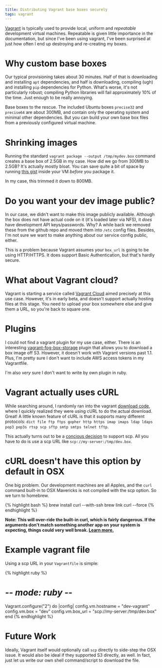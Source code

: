 ```yaml
---
title: Distributing Vagrant base boxes securely
tags: vagrant
---
```


[Vagrant](http://www.vagrantup.com) is typically used to provide local, uniform and *repeatable* development virtual machines. Repeatable is given little importance in the documentation, but since I've been using vagrant, I've been surprised at just how often I end up destroying and re-creating my boxes.

# Why custom base boxes

Our typical provisioning takes about 30 minutes. Half of that is downloading and installing `apt` dependencies, and half is downloading, compiling (ugh) and installing `pip` dependencies for Python. What's worse, it's not particularly robust; compiling Python libraries will fail approximately 10% of the time. Just enough to be really annoying.

Base boxes to the rescue. The included Ubuntu boxes `precise32` and `precise64` are about 300MB, and contain only the operating system and minimal other dependencies. But you can build your own base box files from a previously configured virtual machine.

# Shrinking images

Running the standard `vagrant package --output /tmp/mydev.box` command creates a base box of 2.5GB in my case. How did we go from 300MB to 2.5GB? It's actually mostly bloat. You can save quite a bit of space by running [this gist](https://gist.githubusercontent.com/adrienbrault/3775253/raw/da59136ef0414af151b917bd25a06882f0107947/purge.sh) inside your VM *before* you package it.

In my case, this trimmed it down to 800MB.

# Do you want your dev image public?

In our case, we didn't want to make this image publicly available. Although the box does not have actual code on it (it's loaded later via NFS), it *does* have development API keys/passwords. Why? A while back we removed these from the github repo and moved them into `/etc` config files. Besides, I'm not sure we want to make anything about our service config public, either.

This is a problem because Vagrant assumes your `box_url` is going to be using HTTP/HTTPS. It does support Basic Authentication, but that's hardly secure.

# What about Vagrant cloud?

Vagrant is starting a service called [Vagrant Cloud](https://vagrantcloud.com/) aimed precisely at this use case. However, it's in early beta, and doesn't support actually hosting files at this stage. You need to upload your box somewhere else and give them a URL, so you're back to square one.

# Plugins

I could not find a vagrant plugin for my use case, either. There is an interesting [vagrant-fog-box-storage](https://github.com/natlownes/vagrant-fog-box-storage) plugin that allows you to download a box image off S3. However, it doesn't work with Vagrant versions past 1.1. Plus, I'm pretty sure I don't want to include AWS access tokens in my Vagrantfile.

I'm also *very* sure I don't want to write by own plugin in ruby.

# Vagrant actually uses cURL

While searching around, I randomly ran into the vagrant [download code](https://github.com/mitchellh/vagrant/blob/master/lib/vagrant/util/downloader.rb), where I quickly realized they were using cURL to do the actual download. Great! A little known feature of cURL is that it supports many different protocols: `dict file ftp ftps gopher http https imap imaps ldap ldaps pop3 pop3s rtsp scp sftp smtp smtps telnet tftp`.

This actually turns out to be a [concious decision](https://github.com/mitchellh/vagrant/pull/1041) to support scp. All you have to do is use a scp URL like `scp://my-server:/tmp/dev.box`.

# cURL doesn't have this option by default in OSX

One big problem. Our development machines are all Apples, and the `curl` command built-in to OSX Mavericks is not compiled with the scp option. So we turn to homebrew.

{% highlight bash %}
brew install curl --with-ssh
brew link curl --force
{% endhighlight %}

**Note: This will over-ride the built-in curl, which is fairly dangerous. If the arguments don't match something another app on your system is expecting, things could very well break. [Learn more.](http://stackoverflow.com/questions/4691403/keg-only-homebrew-formulas)**

# Example vagrant file

Using a scp URL in your `Vagrantfile` is simple:

{% highlight ruby %}
# -*- mode: ruby -*-
Vagrant.configure("2") do |config|
  config.vm.hostname = "dev-vagrant"
  config.vm.box = "dev"
  config.vm.box_url = "scp://my-server:/tmp/dev.box"
end
{% endhighlight %}

# Future Work

Ideally, Vagrant itself would optionally call `scp` directly to side-step the OSX issue. It would also be ideal if they supported S3 directly, as well. In fact, just let us write our own shell command/script to download the file.
